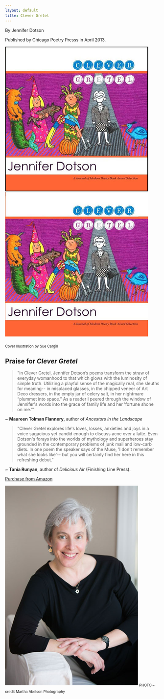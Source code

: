 ```yaml
---
layout: default
title: Clever Gretel
---
```


By Jennifer Dotson

Published by Chicago Poetry Presss in April 2013.

![Clever Gretel](images/CGcoverborder.jpg)
![Clever Gretel](images/CGcover.jpg)

<sub>Cover Illustration by Sue Cargill</sub>

## Praise for _Clever Gretel_

>"In Clever Gretel, Jennifer Dotson’s poems transform the straw of everyday womanhood to that which glows with the luminosity of simple truth. Utilizing a playful sense of the magically real, she sleuths for meaning-- in misplaced glasses, in the chipped veneer of Art Deco dressers, in the empty jar of celery salt, in her nightmare “plummet into space.” As a reader I peered through the window of Jennifer's words into the grace of family life and her 'fortune shone on me.'"

~ **Maureen Tolman Flannery**, author of _Ancestors in the Landscape_

>"Clever Gretel explores life's loves, losses, anxieties and joys in a voice sagacious yet candid enough to discuss acne over a latte. Even Dotson's forays into the worlds of mythology and superheroes stay grounded in the contemporary problems of junk mail and low-carb diets. In one poem the speaker says of the Muse, 'I don't remember what she looks like'-- but you will certainly find her here in this refreshing debut." 

~ **Tania Runyan**, author of _Delicious Air_ (Finishing Line Press).


[Purchase from Amazon](https://www.amazon.com/Clever-Gretel-Jennifer-Dotson/dp/0615769640/ref=sr_1_1?dchild=1&keywords=clever+gretel+by+jennifer+dotson&qid=1592663611&sr=8-1)



![Jennifer Dotson 2013](/images/headshotCG.jpg)
<sub>PHOTO – credit Martha Abelson Photography</sub>
